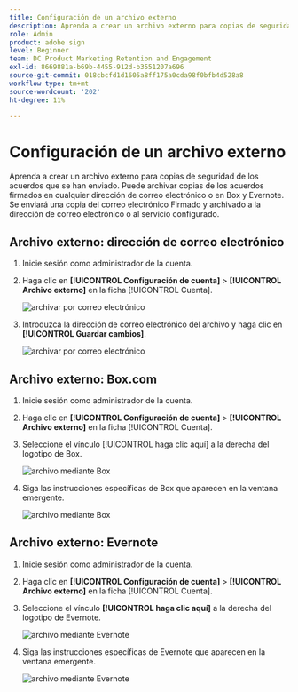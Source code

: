 ```yaml
---
title: Configuración de un archivo externo
description: Aprenda a crear un archivo externo para copias de seguridad de los acuerdos que se han enviado
role: Admin
product: adobe sign
level: Beginner
team: DC Product Marketing Retention and Engagement
exl-id: 8669881a-b69b-4455-912d-b3551207a696
source-git-commit: 018cbcfd1d1605a8ff175a0cda98f0bfb4d528a8
workflow-type: tm+mt
source-wordcount: '202'
ht-degree: 11%

---
```


# Configuración de un archivo externo

Aprenda a crear un archivo externo para copias de seguridad de los acuerdos que se han enviado. Puede archivar copias de los acuerdos firmados en cualquier dirección de correo electrónico o en Box y Evernote. Se enviará una copia del correo electrónico Firmado y archivado a la dirección de correo electrónico o al servicio configurado.

## Archivo externo: dirección de correo electrónico

1. Inicie sesión como administrador de la cuenta.

1. Haga clic en **[!UICONTROL Configuración de cuenta]** > **[!UICONTROL Archivo externo]** en la ficha [!UICONTROL Cuenta].

   ![archivar por correo electrónico](../assets/archiveemail1.png)

1. Introduzca la dirección de correo electrónico del archivo y haga clic en **[!UICONTROL Guardar cambios]**.

   ![archivar por correo electrónico](../assets/archiveemail2.png)

## Archivo externo: Box.com

1. Inicie sesión como administrador de la cuenta.

1. Haga clic en **[!UICONTROL Configuración de cuenta]** > **[!UICONTROL Archivo externo]** en la ficha [!UICONTROL Cuenta].

1. Seleccione el vínculo [!UICONTROL haga clic aquí] a la derecha del logotipo de Box.

   ![archivo mediante Box](../assets/archivebox1.png)

1. Siga las instrucciones específicas de Box que aparecen en la ventana emergente.

   ![archivo mediante Box](../assets/archivebox2.png)

## Archivo externo: Evernote

1. Inicie sesión como administrador de la cuenta.

1. Haga clic en **[!UICONTROL Configuración de cuenta]** > **[!UICONTROL Archivo externo]** en la ficha [!UICONTROL Cuenta].

1. Seleccione el vínculo **[!UICONTROL haga clic aquí]** a la derecha del logotipo de Evernote.

   ![archivo mediante Evernote](../assets/archiveevernote1.png)

1. Siga las instrucciones específicas de Evernote que aparecen en la ventana emergente.

   ![archivo mediante Evernote](../assets/archiveevernote2.png)
